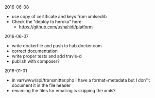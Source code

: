 2016-06-08
* use copy of certificate and keys from xmlseclib
* Check the "deploy to heroku" here:
  * https://github.com/ushahidi/platform

2016-06-07
* write dockerfile and push to hub.docker.com
* correct documentation
* write proper tests and add travis-ci
* publish with composer?

2016-01-01
* in var/www/api/transmitter.php I have a format=metadata but I don''t document it in the file header
* renaming the files for emailing is skipping the xmls?

